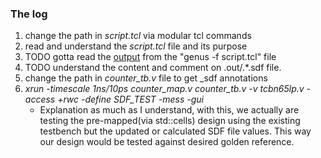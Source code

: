 ### The log

1. change the path in *script.tcl* via modular tcl commands
2. read and understand the *script.tcl* file and its purpose
3. TODO gotta read the [output](./extras/out_1.txt) from the "genus -f script.tcl" file
4. TODO understand the content and comment on .out/.*.sdf file.
5. change the path in *counter_tb.v* file to get _sdf annotations
6. *xrun -timescale 1ns/10ps counter_map.v counter_tb.v -v tcbn65lp.v -access +rwc -define SDF_TEST -mess -gui*
    - Explanation
    as much as I understand, with this, we actually are 
    testing the pre-mapped(via std::cells) design using the existing 
    testbench but the updated or calculated SDF file values. This way
    our design would be tested against desired golden reference.

